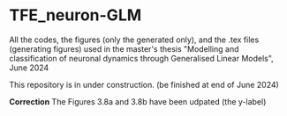 # TFE_neuron-GLM
All the codes, the figures (only the generated only), and the .tex files (generating figures) used in the master's thesis "Modelling and classification of neuronal dynamics through Generalised Linear Models", June 2024

This repository is in under construction. (be finished at end of June 2024)

**Correction**
The Figures 3.8a and 3.8b have been udpated (the y-label)
